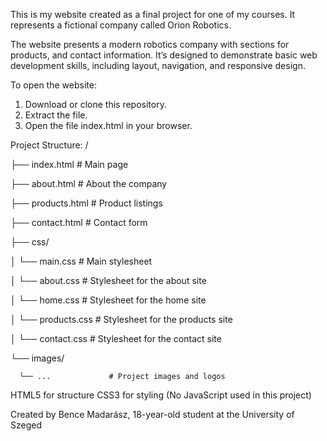 This is my website created as a final project for one of my courses.
It represents a fictional company called Orion Robotics.

The website presents a modern robotics company with sections for products, and contact information.
It’s designed to demonstrate basic web development skills, including layout, navigation, and responsive design.

To open the website:
  1. Download or clone this repository.
  2. Extract the file.
  3. Open the file index.html in your browser.

Project Structure:
  /
  
  ├── index.html             # Main page
  
  ├── about.html             # About the company
  
  ├── products.html          # Product listings
  
  ├── contact.html           # Contact form
  
  ├── css/
  
  │   └── main.css           # Main stylesheet
  
  │   └── about.css          # Stylesheet for the about site
  
  │   └── home.css           # Stylesheet for the home site
  
  │   └── products.css       # Stylesheet for the products site
  
  │   └── contact.css        # Stylesheet for the contact site
  
  └── images/
  
      └── ...             # Project images and logos
      
HTML5 for structure   CSS3 for styling   (No JavaScript used in this project)

Created by Bence Madarász,
18-year-old student at the University of Szeged
